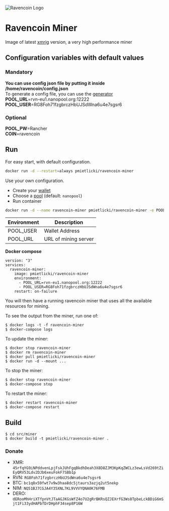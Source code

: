 ![Ravencoin Logo](https://ravencoin.org/assets/img/media/logo-wide-sm.png)

# Ravencoin Miner

Image of latest [xmrig](https://github.com/xmrig/xmrig) version, a very high performance miner

## Configuration variables with default values

### Mandatory
**You can use config json file by putting it inside /home/ravencoin/config.json**\
To generate a config file, you can use the [generator](https://config.xmrig.com/)\
**POOL_URL**=rvn-eu1.nanopool.org:12222\
**POOL_USER**=RG8Foh71fzgbrczHbUJSdWna6u4e7sgsr6

### Optional
**POOL_PW**=Rancher\
**COIN**=ravencoin

## Run

For easy start, with default configuration.

```sh
docker run -d --restart=always pmietlicki/ravencoin-miner
```

Use your own configuration.

- Create your [wallet](https://ravencoin.org/wallet/)
- Choose a [pool](https://ravencoin.org/pools/) (default: `nanopool`)
- Run container

```sh
docker run -d --name ravencoin-miner pmietlicki/ravencoin-miner -e POOL_URL=rvn-eu1.nanopool.org:12222 -e POOL_USER=RG8Foh71fzgbrczHbUJSdWna6u4e7sgsr6
```

|Environment       |     Description      |
|------------------|----------------------|
|POOL_USER         | Wallet Address       |
|POOL_URL          | URL of mining server |

**Docker compose**

    version: "3"
    services:
      ravencoin-miner:
        image: pmietlicki/ravencoin-miner
        environment:
          - POOL_URL=rvn-eu1.nanopool.org:12222
          - POOL_USER=RG8Foh71fzgbrczHbUJSdWna6u4e7sgsr6
        restart: on-failure

You will then have a running ravencoin miner that uses all the available resources for mining.

To see the output from the miner, run one of:

    $ docker logs -t -f ravencoin-miner
    $ docker-compose logs

To update the miner:

    $ docker stop ravencoin-miner
    $ docker rm ravencoin-miner
    $ docker pull pmietlicki/ravencoin-miner
    $ docker run -d --mount ...

To stop the miner:

    $ docker stop ravencoin-miner
    $ docker-compose stop

To restart the miner:

    $ docker restart ravencoin-miner
    $ docker-compose restart

## Build

    $ cd src/miner
    $ docker build -t pmietlicki/ravencoin-miner .

### Donate

- XMR: `45rfqYG9iNPddvenLpjFskJUhFgqBkdhDeah3X8D8ZJM3KpKqZWCLz3ewLsVd269tZiEyQRV53Ldv2DJb6xeuFokF7SBb1p`
- RVN: `RG8Foh71fzgbrczHbUJSdWna6u4e7sgsr6`
- BTC: `bc1q8x59fwt7v9w3haa8dc5jtaurs3azjq2ut5nekp`
- NIM: `NQ51BJ7CGJA4Y35XNL7KL9VVVYQNA0K76FMB`
- DERO: `dERooMhHriXTfpnVtJTaAGJKGsWfZ4o7U2gRrBKRsQZJEXrfG3Ws8TpbeLckBDiG6mSjt1Fi33ydHAPbfDrDHphF34sep8P16W`
